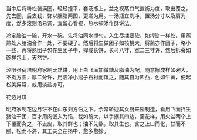 当中后将粉松装满圈，轻轻撞平，套汤瓶上，益之视蒸口气直衡为度，取出覆之，先去圈，后去钱，饰以胭脂两图，更递为用。一汤瓶宜洗净，置汤分寸以及肩为度，然多滚则汤易调，宜留心看视，热水顿添作酥饼法。

冷定胎油一碗，开水一碗，先将油同水搅匀，入生尽揉要软，如捍饼一样处，用蒸熟处入胎油合作一处，不要硬了。然后将生做团子如核桃大，将熟亦作团子，略小一些，再将熟团子包在生团子中，捍成长饼，长可八寸，宽二三寸许，然后拆叠如碗样包上，天然饼。

泾阳张荷培明府家制天然饼，用上白飞面加微糖及脂油为配，随意搦成样如碗大，不拘方圆，厚二分许，用洁净小鹅子石衬而馍之，随其自为凹凸，色如牛黄，便起松美异常，或用淡盐亦可。

花边月饼

明府家制花边月饼不在山东刘方伯之下。余常轿迎其女厨来园制造，看用飞面拌生猪油干团，百才用肉嵌入为馅，裁如碗大，以手搦其四边，菱花样，用火盆两个上下覆而灸之，不去皮，取其鲜也；油不先熬，取其生也。含之上口而化，甘而不腻，松而不滞，其工夫全在扬中，愈多愈妙。